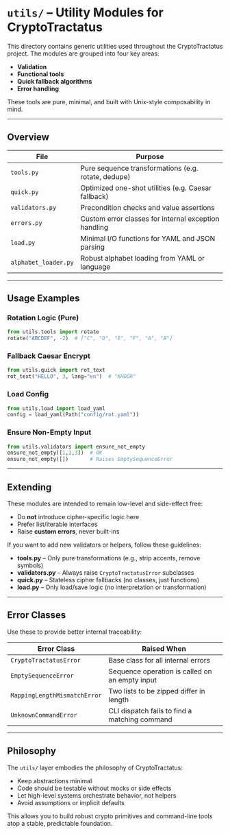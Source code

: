 # `utils/` – Utility Modules for CryptoTractatus

This directory contains generic utilities used throughout the CryptoTractatus project. The modules are grouped into four key areas:

- **Validation**
- **Functional tools**
- **Quick fallback algorithms**
- **Error handling**

These tools are pure, minimal, and built with Unix-style composability in mind.

---

## Overview

| File            | Purpose                                              |
| --------------- | ---------------------------------------------------- |
| `tools.py`      | Pure sequence transformations (e.g. rotate, dedupe)  |
| `quick.py`      | Optimized one-shot utilities (e.g. Caesar fallback)  |
| `validators.py` | Precondition checks and value assertions             |
| `errors.py`     | Custom error classes for internal exception handling |
| `load.py`       | Minimal I/O functions for YAML and JSON parsing      |
| `alphabet_loader.py` | Robust alphabet loading from YAML or language   |

---

## Usage Examples

### Rotation Logic (Pure)

```python
from utils.tools import rotate
rotate("ABCDEF", -2)  # ["C", "D", "E", "F", "A", "B"]
```

### Fallback Caesar Encrypt

```python
from utils.quick import rot_text
rot_text("HELLO", 3, lang="en")  # "KHOOR"
```

### Load Config

```python
from utils.load import load_yaml
config = load_yaml(Path("config/rot.yaml"))
```

### Ensure Non-Empty Input

```python
from utils.validators import ensure_not_empty
ensure_not_empty([1,2,3])  # OK
ensure_not_empty([])       # Raises EmptySequenceError
```

---

## Extending

These modules are intended to remain low-level and side-effect free:

- Do **not** introduce cipher-specific logic here
- Prefer list/iterable interfaces
- Raise **custom errors**, never built-ins

If you want to add new validators or helpers, follow these guidelines:

- **tools.py** – Only pure transformations (e.g., strip accents, remove symbols)
- **validators.py** – Always raise `CryptoTractatusError` subclasses
- **quick.py** – Stateless cipher fallbacks (no classes, just functions)
- **load.py** – Only load/save logic (no interpretation or transformation)

---

## Error Classes

Use these to provide better internal traceability:

| Error Class                  | Raised When                                    |
| ---------------------------- | ---------------------------------------------- |
| `CryptoTractatusError`       | Base class for all internal errors             |
| `EmptySequenceError`         | Sequence operation is called on an empty input |
| `MappingLengthMismatchError` | Two lists to be zipped differ in length        |
| `UnknownCommandError`        | CLI dispatch fails to find a matching command  |

---

## Philosophy

The `utils/` layer embodies the philosophy of CryptoTractatus:

- Keep abstractions minimal
- Code should be testable without mocks or side effects
- Let high-level systems orchestrate behavior, not helpers
- Avoid assumptions or implicit defaults

This allows you to build robust crypto primitives and command-line tools atop a stable, predictable foundation.

